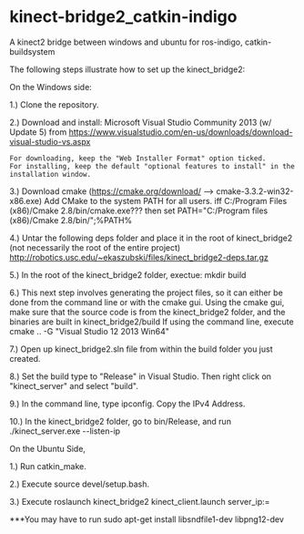 # kinect-bridge2_catkin-indigo
A kinect2 bridge between windows and ubuntu for ros-indigo, catkin-buildsystem

The following steps illustrate how to set up the kinect_bridge2:

On the Windows side:

1.) Clone the repository.

2.) Download and install: Microsoft Visual Studio Community 2013 (w/ Update 5) from https://www.visualstudio.com/en-us/downloads/download-visual-studio-vs.aspx

	For downloading, keep the "Web Installer Format" option ticked.
	For installing, keep the default "optional features to install" in the installation window.

3.) Download cmake (https://cmake.org/download/ --> cmake-3.3.2-win32-x86.exe)
	Add CMake to the system PATH for all users.
	iff C:/Program Files (x86)/Cmake 2.8/bin/cmake.exe??? then set PATH="C:/Program files (x86)/Cmake 2.8/bin/";%PATH%

4.) Untar the following deps folder and place it in the root of kinect_bridge2 (not necessarily the root of the entire project)
	http://robotics.usc.edu/~ekaszubski/files/kinect_bridge2-deps.tar.gz

5.) In the root of the kinect_bridge2 folder, exectue:
	mkdir build

6.) This next step involves generating the project files, so it can either be done from the command line or with the cmake gui.
	Using the cmake gui, make sure that the source code is from the kinect_bridge2 folder, and the binaries are built in kinect_bridge2/build
	If using the command line, execute cmake .. -G "Visual Studio 12 2013 Win64"

7.) Open up kinect_bridge2.sln file from within the build folder you just created.

8.) Set the build type to "Release" in Visual Studio. Then right click on "kinect_server" and select "build".

9.) In the command line, type ipconfig. Copy the IPv4 Address.

10.) In the kinect_bridge2 folder, go to bin/Release, and run ./kinect_server.exe --listen-ip <IPv4 Address>

On the Ubuntu Side,

1.) Run catkin_make.

2.) Execute source devel/setup.bash.

3.) Execute roslaunch kinect_bridge2 kinect_client.launch server_ip:=<IPv4 Address>

***You may have to run sudo apt-get install libsndfile1-dev libpng12-dev
